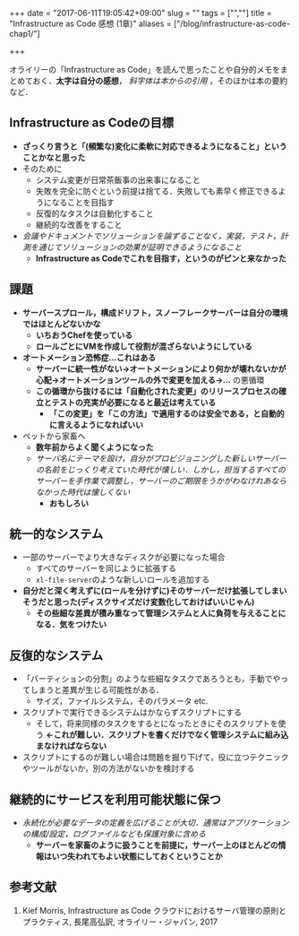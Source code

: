 +++
date = "2017-06-11T19:05:42+09:00"
slug = ""
tags = ["",""]
title = "Infrastructure as Code 感想 (1章)"
aliases = ["/blog/infrastructure-as-code-chap1/"]

+++

オライリーの「Infrastructure as Code」を読んで思ったことや自分的メモをまとめておく．**太字は自分の感想**， _斜字体は本からの引用_ ，そのほかは本の要約など．

## Infrastructure as Codeの目標
* **ざっくり言うと「(頻繁な)変化に柔軟に対応できるようになること」ということかなと思った**
* そのために
    * システム変更が日常茶飯事の出来事になること
    * 失敗を完全に防ぐという前提は捨てる．失敗しても素早く修正できるようになることを目指す
    * 反復的なタスクは自動化すること
    * 継続的な改善をすること
* _会議やドキュメントでソリューションを論ずることなく，実装，テスト，計測を通じてソリューションの効果が証明できるようになること_
    * **Infrastructure as Codeでこれを目指す，というのがピンと来なかった**

## 課題
* **サーバースプロール，構成ドリフト，スノーフレークサーバーは自分の環境ではほとんどないかな**
    * **いちおうChefを使っている**
    * **ロールごとにVMを作成して役割が混ざらないようにしている**
* **オートメーション恐怖症…これはある**
    * **サーバーに統一性がない→オートメーションにより何かが壊れないかが心配→オートメーションツールの外で変更を加える→…** の悪循環
    * **この循環から抜けるには「自動化された変更」のリリースプロセスの確立とテストの充実が必要になると最近は考えている**
        * **「この変更」を「この方法」で適用するのは安全である，と自動的に言えるようになればいい**
* ペットから家畜へ
    * **数年前からよく聞くようになった**
    * _サーバ名にテーマを設け，自分がプロビジョニングした新しいサーバーの名前をじっくり考えていた時代が懐しい．しかし，担当するすべてのサーバーを手作業で調整し，サーバーのご期限をうかがわなけれあならなかった時代は懐しくない_
        * **おもしろい**

## 統一的なシステム
* 一部のサーバーでより大きなディスクが必要になった場合
    * すべてのサーバーを同じように拡張する
    * `xl-file-server`のような新しいロールを追加する
* **自分だと深く考えずに(ロールを分けずに)そのサーバーだけ拡張してしまいそうだと思った(ディスクサイズだけ変数化しておけばいいじゃん)**
    * **その些細な差異が積み重なって管理システムと人に負荷を与えることになる．気をつけたい**

## 反復的なシステム
* 「パーティションの分割」のような些細なタスクであろうとも，手動でやってしまうと差異が生じる可能性がある．
    * サイズ，ファイルシステム，そのパラメータ etc.
* スクリプトで実行できるシステムはかならずスクリプトにする
    * そして，将来同様のタスクをするとになったときにそのスクリプトを使う **←これが難しい．スクリプトを書くだけでなく管理システムに組み込まなければならない**
* スクリプトにするのが難しい場合は問題を掘り下げて，役に立つテクニックやツールがないか，別の方法がないかを検討する

## 継続的にサービスを利用可能状態に保つ
* _永続化が必要なデータの定義を広げることが大切．通常はアプリケーションの構成/設定，ログファイルなども保護対象に含める_
    * **サーバーを家畜のように扱うことを前提に，サーバー上のほとんどの情報はいつ失われてもよい状態にしておくということか**

## 参考文献
1. Kief Morris, Infrastructure as Code クラウドにおけるサーバ管理の原則とプラクティス, 長尾高弘訳, オライリー・ジャパン, 2017
